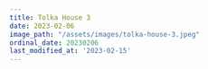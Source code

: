 ```yaml
---
title: Tolka House 3
date: 2023-02-06
image_path: "/assets/images/tolka-house-3.jpeg"
ordinal_date: 20230206
last_modified_at: '2023-02-15'
---
```



